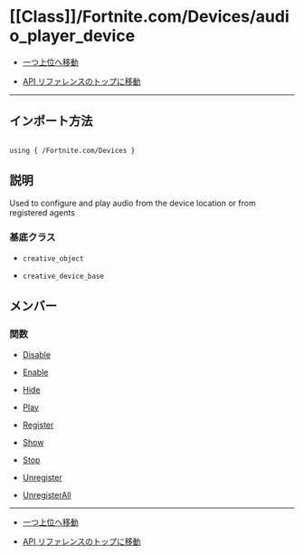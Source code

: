 # [[Class]]/Fortnite.com/Devices/audio_player_device

- [一つ上位へ移動](../main.md)

- [API リファレンスのトップに移動](/main.md)

---

## インポート方法

```verse

using { /Fortnite.com/Devices }

```

## 説明

 Used to configure and play audio from the device location or from registered agents

### 基底クラス

- `creative_object`

- `creative_device_base`

## メンバー

### 関数

- [Disable](./F_Disable/main.md)

- [Enable](./F_Enable/main.md)

- [Hide](./F_Hide/main.md)

- [Play](./F_Play/main.md)

- [Register](./F_Register/main.md)

- [Show](./F_Show/main.md)

- [Stop](./F_Stop/main.md)

- [Unregister](./F_Unregister/main.md)

- [UnregisterAll](./F_UnregisterAll/main.md)

---

- [一つ上位へ移動](../main.md)

- [API リファレンスのトップに移動](/main.md)
